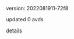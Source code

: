 version: 2022081911-72f8

updated 0 avds

[details](https://github.com/0x74f917491bfa7ebfa379/ali_avd_db/blob/master/change_log/2022/08/19/11/72f8.txt)